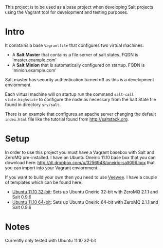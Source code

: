 This project is to be used as a base project when developing Salt projects using the Vagrant tool for development and testing purposes.

# Intro #

It conatains a base `Vagrantfile` that configures two virtual machines:

* A **Salt Master** that contains a file server of salt states. FQDN is 'master.example.com'
* A **Salt Minion** that is automatically configured on startup. FQDN is 'minion.example.com'

Salt master has security authentication turned off as this is a development enviornment.

Each virtual machine will on startup run the command `salt-call state.highstate` to configure the node as necessary from the Salt State file found in directory `srv/salt`.

There is an example that configures an apache server changing the default `index.html` file like the tutorial found from http://saltstack.org.

# Setup #

In order to use this project you must have a Vagrant basebox with Salt and ZeroMQ pre-installed. I have an Ubuntu Oneiric 11.10 base box that you can download here: http://dl.dropbox.com/u/3256948/oneiric-salt096.box that you can import into your Vagrant enviornment. 

If you want to build your own then you need to use [Veewee](https://github.com/jedi4ever/veewee). I have a couple of templates which can be found here:

* [Ubuntu 11.10 32-bit](https://github.com/mattmcclean/veewee/tree/master/templates/ubuntu-11.10-server-i386-salt096): Sets up Ubuntu Oneiric 32-bit with ZeroMQ 2.1.1 and Salt 0.9.6 
* [Ubuntu 11.10 64-bit](https://github.com/mattmcclean/veewee/tree/master/templates/ubuntu-11.10-server-amd64-salt096): Sets up Ubuntu Oneiric 64-bit with ZeroMQ 2.1.1 and Salt 0.9.6 

# Notes

Currently only tested with Ubuntu 11.10 32-bit